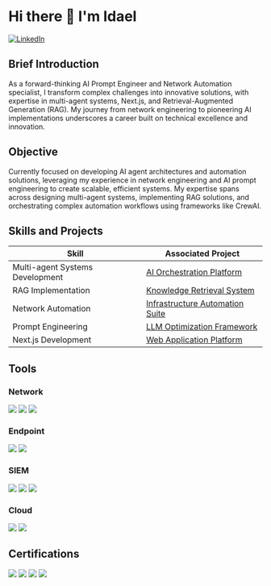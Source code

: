 # Hi there 👋 I'm Idael

[![LinkedIn](https://img.shields.io/badge/-LinkedIn-0072b1?style=for-the-badge&logo=linkedin&logoColor=white)](https://www.linkedin.com/in/idael-pineiro-46847551/)

## Brief Introduction
As a forward-thinking AI Prompt Engineer and Network Automation specialist, I transform complex challenges into innovative solutions, with expertise in multi-agent systems, Next.js, and Retrieval-Augmented Generation (RAG). My journey from network engineering to pioneering AI implementations underscores a career built on technical excellence and innovation.

## Objective
Currently focused on developing AI agent architectures and automation solutions, leveraging my experience in network engineering and AI prompt engineering to create scalable, efficient systems. My expertise spans across designing multi-agent systems, implementing RAG solutions, and orchestrating complex automation workflows using frameworks like CrewAI.

## Skills and Projects
| Skill | Associated Project |
|-------|-------------------|
| Multi-agent Systems Development | [AI Orchestration Platform](https://github.com/username/project) |
| RAG Implementation | [Knowledge Retrieval System](https://github.com/username/project) |
| Network Automation | [Infrastructure Automation Suite](https://github.com/username/project) |
| Prompt Engineering | [LLM Optimization Framework](https://github.com/username/project) |
| Next.js Development | [Web Application Platform](https://github.com/username/project) |

## Tools

### Network
<div>
<img src="https://img.shields.io/badge/-Wireshark-1679A7?style=for-the-badge&logo=wireshark&logoColor=white" />
<img src="https://img.shields.io/badge/-Suricata-EF3B2D?style=for-the-badge&logo=Suricata&logoColor=white" />
<img src="https://img.shields.io/badge/-Zeek-777BBA?style=for-the-badge&logo=zeek&logoColor=white" />
</div>

### Endpoint
<div>
<img src="https://img.shields.io/badge/-Microsoft_Defender_for_Endpoint-00A4EF?style=for-the-badge&logo=Microsoft&logoColor=white" />
<img src="https://img.shields.io/badge/-Velociraptor-4B275F?style=for-the-badge&logo=Velociraptor&logoColor=white" />
</div>

### SIEM
<div>
<img src="https://img.shields.io/badge/-Microsoft_Sentinel-0078D4?style=for-the-badge&logo=Microsoft&logoColor=white" />
<img src="https://img.shields.io/badge/-Splunk-000000?style=for-the-badge&logo=Splunk&logoColor=white" />
<img src="https://img.shields.io/badge/-Elastic-005571?style=for-the-badge&logo=Elastic&logoColor=white" />
</div>

### Cloud
<div>
<img src="https://img.shields.io/badge/-Microsoft_Defender_for_Endpoint-00A4EF?style=for-the-badge&logo=Microsoft&logoColor=white" />
<img src="https://img.shields.io/badge/-Velociraptor-4B275F?style=for-the-badge&logo=Velociraptor&logoColor=white" />
</div>

## Certifications
<div>
<img src="https://img.shields.io/badge/-Security%2B-FF0000?style=for-the-badge&logo=CompTIA&logoColor=white" />
<img src="https://img.shields.io/badge/-Network%2B-007ACC?style=for-the-badge&logo=CompTIA&logoColor=white" />
<img src="https://img.shields.io/badge/-A%2B-4D4D4D?style=for-the-badge&logo=CompTIA&logoColor=white" />
<img src="https://img.shields.io/badge/-CDSA-006400?style=for-the-badge&logoColor=white" />
</div>
